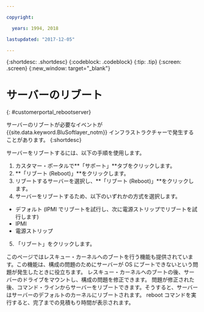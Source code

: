 ```yaml
---

copyright:

  years: 1994, 2018

lastupdated: "2017-12-05"

---
```


{:shortdesc: .shortdesc}
{:codeblock: .codeblock}
{:tip: .tip}
{:screen: .screen}
{:new_window: target="_blank"}

# サーバーのリブート
{: #customerportal_rebootserver}

サーバーのリブートが必要なイベントが {{site.data.keyword.BluSoftlayer_notm}} インフラストラクチャーで発生することがあります。
{:shortdesc}

サーバーをリブートするには、以下の手順を使用します。
1. カスタマー・ポータルで**「サポート」**タブをクリックします。
2. **「リブート (Reboot)」**をクリックします。
3. リブートするサーバーを選択し、**「リブート (Reboot)」**をクリックします。
4. サーバーをリブートするため、以下のいずれかの方式を選択します。
  * デフォルト (IPMI でリブートを試行し、次に電源ストリップでリブートを試行します)
  * IPMI
  * 電源ストリップ
5. 「リブート」をクリックします。

このページではレスキュー・カーネルへのブートを行う機能も提供されています。この機能は、構成の問題のためにサーバーが OS にブートできないという問題が発生したときに役立ちます。 レスキュー・カーネルへのブートの後、サーバーのドライブをマウントし、構成の問題を修正できます。 問題が修正された後、コマンド・ラインからサーバーをリブートできます。そうすると、サーバーはサーバーのデフォルトのカーネルにリブートされます。 reboot コマンドを実行すると、完了までの見積もり時間が表示されます。
